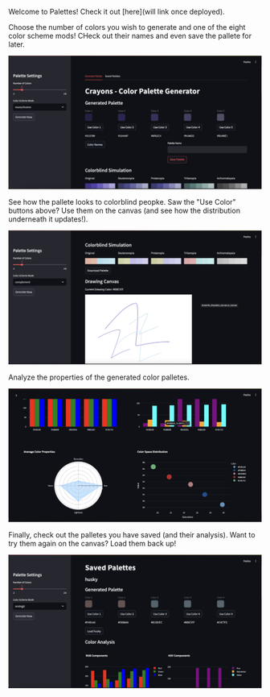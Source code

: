 Welcome to Palettes! Check it out [here](will link once deployed).

Choose the number of colors you wish to generate and one of the eight color scheme mods! CHeck out their names and even save the pallete for later.

![home](img/home.png)

See how the pallete looks to colorblind peopke. Saw the "Use Color" buttons above? Use them on the canvas (and see how the distribution underneath it updates!).

![colorblind](img/colorblind.png)

Analyze the properties of the generated color palletes.

![stats](img/stats.png)

Finally, check out the palletes you have saved (and their analysis). Want to try them again on the canvas? Load them back up!

![saved](img/saved.png)
